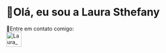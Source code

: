 # 💁Olá, eu sou a Laura Sthefany

🔮Entre em contato comigo:<br>
<a href="https://www.linkedin.com/in/laurasthefany/" target="_blank">
<img height="40px" alt="Laura_Linkedin" src="https://lh3.googleusercontent.com/proxy/KRapiFIZxuVRSLaGwQPkQguLzGQKAALVkbVoXWqfAjIGQBwoZg_UOEaTmIHwIvz1mpq-3F5qfrsFXDEa2z3N1cEXaYu6-u-kl1Gabv0W_2NmMVCjJEK3dHVnhl2UEipt_jC_aeRhYbh9iWpU1wNjODrq3CUiK2w;"></a>

